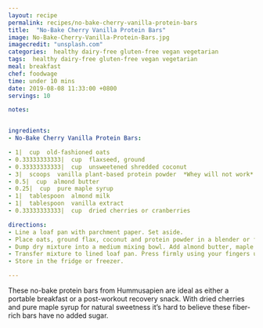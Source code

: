 ```yaml
---
layout: recipe
permalink: recipes/no-bake-cherry-vanilla-protein-bars
title:  "No-Bake Cherry Vanilla Protein Bars"
image: No-Bake-Cherry-Vanilla-Protein-Bars.jpg
imagecredit: "unsplash.com"
categories:  healthy dairy-free gluten-free vegan vegetarian
tags:  healthy dairy-free gluten-free vegan vegetarian
meal: breakfast
chef: foodwage
time: under 10 mins
date: 2019-08-08 11:33:00 +0800
servings: 10

notes:


ingredients:
- No-Bake Cherry Vanilla Protein Bars:

- 1|  cup  old-fashioned oats
- 0.33333333333|  cup  flaxseed, ground
- 0.33333333333|  cup  unsweetened shredded coconut
- 3|  scoops  vanilla plant-based protein powder  *Whey will not work*
- 0.5|  cup  almond butter
- 0.25|  cup  pure maple syrup
- 1|  tablespoon  almond milk
- 1|  tablespoon  vanilla extract
- 0.33333333333|  cup  dried cherries or cranberries

directions:
- Line a loaf pan with parchment paper. Set aside.
- Place oats, ground flax, coconut and protein powder in a blender or food processor. Blend until mixture resembles a powder.
- Dump dry mixture into a medium mixing bowl. Add almond butter, maple syrup, almond milk and vanilla, stirring until well combined, using hands if necessary. Fold in dried cherries.
- Transfer mixture to lined loaf pan. Press firmly using your fingers until it’s completely flat and smooth. Freeze at least 30 minutes before slicing into 10 bars.
- Store in the fridge or freezer.

---
```


These no-bake protein bars from Hummusapien are ideal as either a portable breakfast or a post-workout recovery snack. With dried cherries and pure maple syrup for natural sweetness it’s hard to believe these fiber-rich bars have no added sugar.